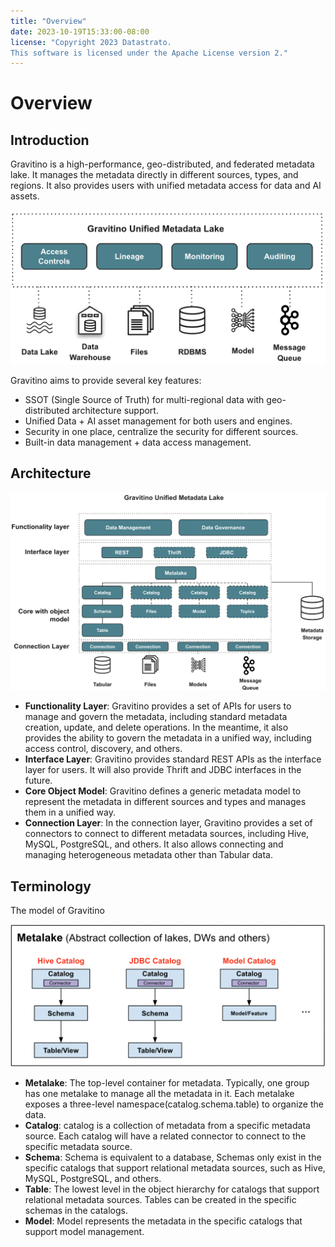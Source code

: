 ```yaml
---
title: "Overview"
date: 2023-10-19T15:33:00-08:00
license: "Copyright 2023 Datastrato.
This software is licensed under the Apache License version 2."
---
```


# Overview

## Introduction

Gravitino is a high-performance, geo-distributed, and federated metadata lake. It manages the metadata directly in different sources, types, and regions. It also provides users with unified metadata access for data and AI assets.

![Gravitino Architecture](assets/gravitino-architecture.png)

Gravitino aims to provide several key features:

* SSOT (Single Source of Truth) for multi-regional data with geo-distributed architecture support.
* Unified Data + AI asset management for both users and engines.
* Security in one place, centralize the security for different sources.
* Built-in data management + data access management.

## Architecture

![Gravitino Model and Arch](assets/gravitino-model-arch.png)

* **Functionality Layer**: Gravitino provides a set of APIs for users to manage and govern the 
  metadata, including standard metadata creation, update, and delete operations. In the meantime, it also provides the ability to govern the metadata in a unified way, including access control, discovery, and others.
* **Interface Layer**: Gravitino provides standard REST APIs as the interface layer for users. It will also provide Thrift and JDBC interfaces in the future. 
* **Core Object Model**: Gravitino defines a generic metadata model to represent the metadata in different sources and types and manages them in a unified way.
* **Connection Layer**: In the connection layer, Gravitino provides a set of connectors to connect to different metadata sources, including Hive, MySQL, PostgreSQL, and others. It also allows connecting and managing heterogeneous metadata other than Tabular data.

## Terminology

The model of Gravitino

![Gravitino Model](assets/metadata-model.png)

* **Metalake**: The top-level container for metadata. Typically, one group has one metalake to manage all the metadata in it. Each metalake exposes a three-level namespace(catalog.schema.table) to organize the data.
* **Catalog**: catalog is a collection of metadata from a specific metadata source. Each catalog will have a related connector to connect to the specific metadata source.
* **Schema**: Schema is equivalent to a database, Schemas only exist in the specific catalogs that support relational metadata sources, such as Hive, MySQL, PostgreSQL, and others.
* **Table**: The lowest level in the object hierarchy for catalogs that support relational metadata sources. Tables can be created in the specific schemas in the catalogs.
* **Model**: Model represents the metadata in the specific catalogs that support model management.
